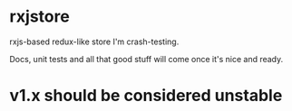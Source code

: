 # rxjstore

rxjs-based redux-like store I'm crash-testing.

Docs, unit tests and all that good stuff will come
once it's nice and ready.

# v1.x should be considered unstable
